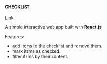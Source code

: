 #### CHECKLIST
[Link](https://checklist-webapp-react.vercel.app)


A simple interactive web app built with **React.js**

Features:

- add items to the checklist and remove them.
- mark items as checked.
- filter items by their content.

